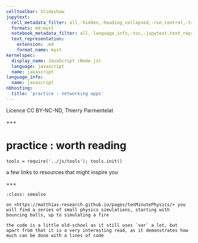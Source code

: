 ```yaml
---
celltoolbar: Slideshow
jupytext:
  cell_metadata_filter: all,-hidden,-heading_collapsed,-run_control,-trusted
  formats: md:myst
  notebook_metadata_filter: all,-language_info,-toc,-jupytext.text_representation.jupytext_version,-jupytext.text_representation.format_version
  text_representation:
    extension: .md
    format_name: myst
kernelspec:
  display_name: JavaScript (Node.js)
  language: javascript
  name: javascript
language_info:
  name: javascript
nbhosting:
  title: 'practice : networking apps'
---
```


Licence CC BY-NC-ND, Thierry Parmentelat

+++

# practice : worth reading

```{code-cell}
tools = require('../js/tools'); tools.init()
```

a few links to resources that might inspire you

+++

````{admonition} tenMinutesPhysics
:class: seealso

on <https://matthias-research.github.io/pages/tenMinutePhysics/> you will find a series of small physics simulations, starting with bouncing balls, up to simulating a fire

the code is a little old-school as it still uses `var` a lot, but apart from that it is a very interesting read, as it demonstrates how much can be done with a lines of code
````

